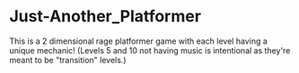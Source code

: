 # Just-Another_Platformer
This is a 2 dimensional rage platformer game with each level having a unique mechanic!  (Levels 5 and 10 not having music is intentional as they're meant to be "transition" levels.)
